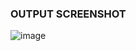 
### OUTPUT SCREENSHOT

![image](https://github.com/Niltiwari7/from-image-to-text-generation/assets/93751356/caac484e-30f5-4d71-aecf-8c749499dbed)

